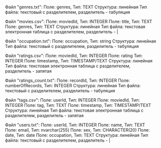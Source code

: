 Файл "genres.txt": Поле: genres, Тип: TEXT
		   Структура: линейная
		   Тип файла: текстовый с разделителем, разделитель - табуляция

Файл "movies.csv": Поле: moviedId, Тип: INTEGER
		   Поле: title, Тип: TEXT
	           Поле: genres, Тип: TEXT
   		   Структура: линейная
		   Тип файла: текстовая электронная таблица с разделителем, разделитель - |

Файл "occupation.txt": Поле: occupation, Тип: string
		       Структура: линейная
		       Тип файла: текстовый с разделителем, разделитель - табуляция

Файл "ratings.csv": Поле: moviedId, Тип: INTEGER
		    Поле: rating Тип: INTEGER
	            Поле: timestamp, Тип: TIMESTAMP/TEXT
   		    Структура: линейная
		    Тип файла: текстовая электронная таблица с разделителем, разделитель - запятая

Файл "ratings_count.txt": Поле: recordId, Тип: INTEGER
		   	  Поле: numberOfRecords, Тип: INTEGER
                          Структура: линейная
			  Тип файла: текстовый с разделителем, разделитель - табуляция

Файл "tags.csv": Поле: userId, Тип: INTEGER
		 Поле: moviedId, Тип: INTEGER
		 Поле: tag, Тип: TEXT
		 Поле: timestamp, Тип: TIMESTAMP/TEXT
		 Структура: линейная
		 Тип файла: текстовая электронная таблица с разделителем, разделитель - запятая

Файл "users.txt": Поле: userId, Тип: INTEGER
		  Поле: name, Тип: TEXT
		  Поле: email, Тип: nvarchar(255)
	          Поле: sex, Тип: CHARACTER(20)
		  Поле: date, Тип: date
		  Поле: occupation, Тип: TEXT
		  Структура: линейная
		  Тип файла: текстовый с разделителем, разделитель - |
